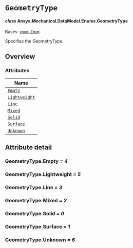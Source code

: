 # `GeometryType`

<a id="ansys.mechanical.stubs.v242.Ansys.Mechanical.DataModel.Enums.GeometryType"></a>

#### *class* Ansys.Mechanical.DataModel.Enums.GeometryType

Bases: [`enum.Enum`](https://docs.python.org/3/library/enum.html#enum.Enum)

Specifies the GeometryType.

<!-- !! processed by numpydoc !! -->

<a id="overview"></a>

## Overview

### Attributes

| Name |
| -------------------------------------------- |
| [`Empty`](#GeometryType.Empty) |
| [`Lightweight`](#GeometryType.Lightweight) |
| [`Line`](#GeometryType.Line) |
| [`Mixed`](#GeometryType.Mixed) |
| [`Solid`](#GeometryType.Solid) |
| [`Surface`](#GeometryType.Surface) |
| [`Unknown`](#GeometryType.Unknown) |

<a id="attribute-detail"></a>

## Attribute detail

<a id="GeometryType.Empty"></a>

### GeometryType.Empty *= 4*

<a id="GeometryType.Lightweight"></a>

### GeometryType.Lightweight *= 5*

<a id="GeometryType.Line"></a>

### GeometryType.Line *= 3*

<a id="GeometryType.Mixed"></a>

### GeometryType.Mixed *= 2*

<a id="GeometryType.Solid"></a>

### GeometryType.Solid *= 0*

<a id="GeometryType.Surface"></a>

### GeometryType.Surface *= 1*

<a id="GeometryType.Unknown"></a>

### GeometryType.Unknown *= 6*


